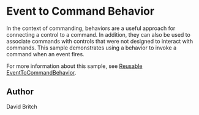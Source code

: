 Event to Command Behavior
=========================

In the context of commanding, behaviors are a useful approach for connecting a control to a command. In addition, they can also be used to associate commands with controls that were not designed to interact with commands. This sample demonstrates using a behavior to invoke a command when an event fires.

For more information about this sample, see [Reusable EventToCommandBehavior](https://docs.microsoft.com/xamarin/xamarin-forms/app-fundamentals/behaviors/reusable/event-to-command-behavior).

Author
------

David Britch
